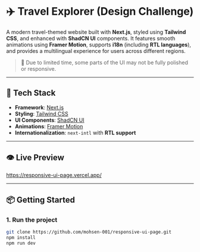 # ✈️ Travel Explorer (Design Challenge)

A modern travel-themed website built with **Next.js**, styled using **Tailwind CSS**, and enhanced with **ShadCN UI** components. It features smooth animations using **Framer Motion**, supports **i18n** (including **RTL languages**), and provides a multilingual experience for users across different regions.

> 📝 Due to limited time, some parts of the UI may not be fully polished or responsive.

---

## 🚀 Tech Stack

- **Framework**: [Next.js](https://nextjs.org/)
- **Styling**: [Tailwind CSS](https://tailwindcss.com/)
- **UI Components**: [ShadCN UI](https://ui.shadcn.com/)
- **Animations**: [Framer Motion](https://www.framer.com/motion/)
- **Internationalization**: `next-intl` with **RTL support**

---

## 👁️ Live Preview

https://responsive-ui-page.vercel.app/

---

## 📦 Getting Started

### 1. Run the project

```bash
git clone https://github.com/mohsen-001/responsive-ui-page.git
npm install
npm run dev
```
